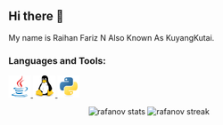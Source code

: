 ## Hi there 👋
My name is Raihan Fariz N Also Known As KuyangKutai.





<h3 align="left">Languages and Tools:</h3>
<p align="left"> <a href="https://www.java.com" target="_blank" rel="noreferrer"> <img src="https://raw.githubusercontent.com/devicons/devicon/master/icons/java/java-original.svg" alt="java" width="40" height="40"/> </a> <a href="https://www.linux.org/" target="_blank" rel="noreferrer"> <img src="https://raw.githubusercontent.com/devicons/devicon/master/icons/linux/linux-original.svg" alt="linux" width="40" height="40"/> </a> <a href="https://www.python.org" target="_blank" rel="noreferrer"> <img src="https://raw.githubusercontent.com/devicons/devicon/master/icons/python/python-original.svg" alt="python" width="40" height="40"/> </a> </p>

<p align="center">
  <img 
    src="https://github-readme-stats.vercel.app/api?username=rafanov&show_icons=true&theme=tokyonight&bg_color=000000&text_color=ffffff" 
    alt="rafanov stats" 
    height="165"
  />
  <img 
    src="https://github-readme-streak-stats.herokuapp.com?user=rafanov&theme=tokyonight&background=000000&ring=1E90FF&fire=1E90FF&currStreakLabel=ffffff" 
    alt="rafanov streak" 
    height="165"
  />
</p>



<!--
**Rafanov/Rafanov** is a ✨ _special_ ✨ repository because its `README.md` (this file) appears on your GitHub profile.

Here are some ideas to get you started:

- 🔭 I’m currently working on ...
- 🌱 I’m currently learning ...
- 👯 I’m looking to collaborate on ...
- 🤔 I’m looking for help with ...
- 💬 Ask me about ...
- 📫 How to reach me: ...
- 😄 Pronouns: ...
- ⚡ Fun fact: ...
-->
